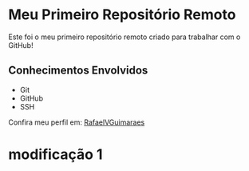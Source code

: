 # Meu Primeiro Repositório Remoto

Este foi o meu primeiro repositório remoto criado para trabalhar com o GitHub!

## Conhecimentos Envolvidos

- Git
- GitHub
- SSH

Confira meu perfil em: [RafaelVGuimaraes](https://github.com/rafaelvguimaraes)

# modificação 1